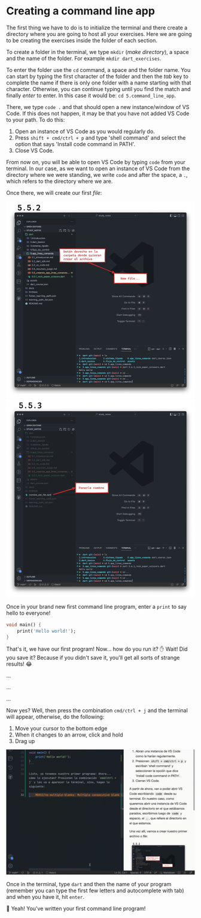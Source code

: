 # Creating a command line app

The first thing we have to do is to initialize the terminal and there create a directory where you are going to host all your exercises. Here we are going to be creating the exercises inside the folder of each section.

To create a folder in the terminal, we type `mkdir` (_make directory_), a space and the name of the folder. For example `mkdir dart_exercises`.

To enter the folder use the `cd` command, a space and the folder name. You can start by typing the first character of the folder and then the _tab_ key to complete the name if there is only one folder with a name starting with that character. Otherwise, you can continue typing until you find the match and finally _enter_ to enter. In this case it would be: `cd 5.command_line_app`.

There, we type `code .` and that should open a new instance/window of VS Code. If this does not happen, it may be that you have not added VS Code to your path. To do this:

1. Open an instance of VS Code as you would regularly do.
2. Press `shift + cmd/ctrl + p` and type 'shell command' and select the option that says 'Install code command in PATH'.
3. Close VS Code.

From now on, you will be able to open VS Code by typing `code` from your terminal. In our case, as we want to open an instance of VS Code from the directory where we were standing, we write `code` and after the space, a `.`, which refers to the directory where we are.

Once there, we will create our first _file_:

![Creando el archivo](https://raw.githubusercontent.com/themonkslab/courses/main/dart/5.app_linea_comando/5.2.crear_archivo_1.png)
![Nombrando el archivo](https://raw.githubusercontent.com/themonkslab/courses/main/dart/5.app_linea_comando/5.3.crear_archivo_2.png)

Once in your brand new first command line program, enter a `print` to say hello to everyone!

```dart
void main() {
    print('Hello world!');
}
```

That's it, we have our first program! Now... how do you run it? ✋ Wait! Did you save it? Because if you didn't save it, you'll get all sorts of strange results! 😂

...

...

...

Now yes? Well, then press the combination `cmd/ctrl + j` and the terminal will appear, otherwise, do the following:

1. Move your cursor to the bottom edge
2. When it changes to an arrow, click and hold
3. Drag up

![Abrir terminal con el cursor](https://raw.githubusercontent.com/themonkslab/courses/main/dart/5.app_linea_comando/5.4.abrir_terminal_cursor.gif)

Once in the terminal, type `dart` and then the name of your program (remember you can type the first few letters and autocomplete with tab) and when you have it, hit `enter`.

🥳 Yeah! You've written your first command line program!
